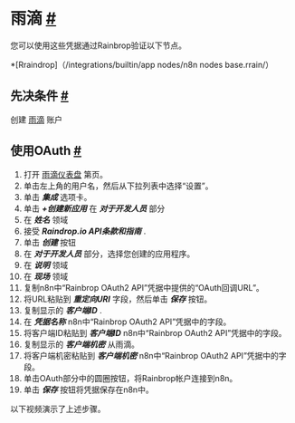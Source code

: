 


 雨滴
 [#](#雨滴 "永久链接")
===========================================



 您可以使用这些凭据通过Rainbrop验证以下节点。
 


*[Rraindrop]（/integrations/builtin/app nodes/n8n nodes base.rrain/）



 先决条件
 [#](#先决条件 "永久链接")
-----------------------------------------------------



 创建
 [雨滴](https://raindrop.io/) 
 账户
 



 使用OAuth
 [#](#使用oauth "永久链接")
-------------------------------------------------



1. 打开
 [雨滴仪表盘](https://app.raindrop.io/my/0) 
 第页。
2. 单击左上角的用户名，然后从下拉列表中选择“设置”。
3. 单击
 ***集成***
 选项卡。
4. 单击
 ***+创建新应用***
 在
 ***对于开发人员***
 部分
5. 在
 ***姓名***
 领域
6. 接受
 ***Raindrop.io API条款和指南***
 .
7. 单击
 ***创建***
 按钮
8. 在
 ***对于开发人员***
 部分，选择您创建的应用程序。
9. 在
 ***说明***
 领域
10. 在
 ***现场***
 领域
11. 复制n8n中“Rainbrop OAuth2 API”凭据中提供的“OAuth回调URL”。
12. 将URL粘贴到
 ***重定向URI***
 字段，然后单击
 ***保存***
 按钮。
13. 复制显示的
 ***客户端ID***
 .
14. 在
 ***凭据名称***
 n8n中“Rainbrop OAuth2 API”凭据中的字段。
15. 将客户端ID粘贴到
 ***客户端ID***
 n8n中“Rainbrop OAuth2 API”凭据中的字段。
16. 复制显示的
 ***客户端机密***
 从雨滴。
17. 将客户端机密粘贴到
 ***客户端机密***
 n8n中“Rainbrop OAuth2 API”凭据中的字段。
18. 单击OAuth部分中的圆圈按钮，将Rainbrop帐户连接到n8n。
19. 单击
 ***保存***
 按钮将凭据保存在n8n中。



 以下视频演示了上述步骤。
 








